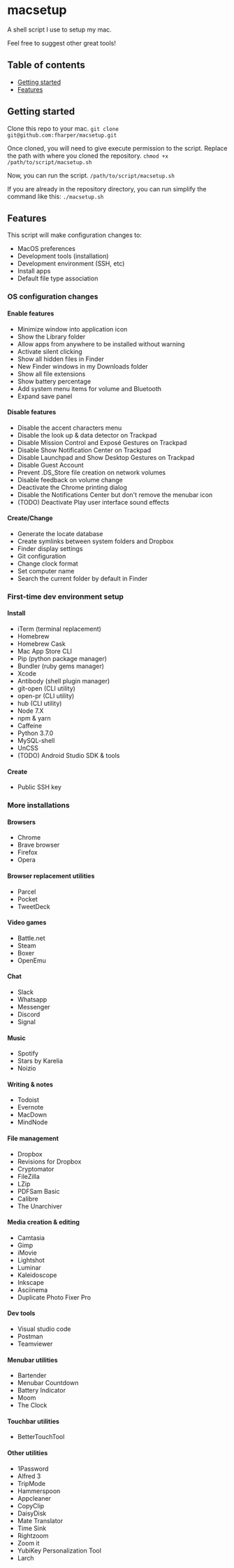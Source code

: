 # macsetup

A shell script I use to setup my mac.

Feel free to suggest other great tools!

## Table of contents
* [Getting started](#getting-started)
* [Features](#features)

## Getting started

Clone this repo to your mac.
```git clone git@github.com:fharper/macsetup.git```

Once cloned, you will need to give execute permission to the script. Replace the path with where you cloned the repository.
```chmod +x /path/to/script/macsetup.sh```

Now, you can run the script.
```/path/to/script/macsetup.sh```

If you are already in the repository directory, you can run simplify the command like this:
```./macsetup.sh```

## Features
This script will make configuration changes to:
* MacOS preferences
* Development tools (installation)
* Development environment (SSH, etc)
* Install apps
* Default file type association

### OS configuration changes
#### Enable features
* Minimize window into application icon
* Show the Library folder
* Allow apps from anywhere to be installed without warning
* Activate silent clicking
* Show all hidden files in Finder
* New Finder windows in my Downloads folder
* Show all file extensions
* Show battery percentage
* Add system menu items for volume and Bluetooth
* Expand save panel

#### Disable features
* Disable the accent characters menu
* Disable the look up & data detector on Trackpad
* Disable Mission Control and Exposé Gestures on Trackpad
* Disable Show Notification Center on Trackpad
* Disable Launchpad and Show Desktop Gestures on Trackpad
* Disable Guest Account
* Prevent .DS_Store file creation on network volumes
* Disable feedback on volume change
* Deactivate the Chrome printing dialog
* Disable the Notifications Center but don't remove the menubar icon
* (TODO) Deactivate Play user interface sound effects

#### Create/Change
* Generate the locate database
* Create symlinks between system folders and Dropbox
* Finder display settings
* Git configuration
* Change clock format
* Set computer name
* Search the current folder by default in Finder

### First-time dev environment setup
#### Install
* iTerm (terminal replacement)
* Homebrew
* Homebrew Cask
* Mac App Store CLI
* Pip (python package manager)
* Bundler (ruby gems manager)
* Xcode
* Antibody (shell plugin manager)
* git-open (CLI utility)
* open-pr (CLI utility)
* hub  (CLI utility)
* Node 7.X
* npm & yarn
* Caffeine
* Python 3.7.0
* MySQL-shell
* UnCSS
* (TODO) Android Studio SDK & tools

#### Create
* Public SSH key

### More installations
#### Browsers
* Chrome
* Brave browser
* Firefox
* Opera

#### Browser replacement utilities
* Parcel
* Pocket
* TweetDeck

#### Video games
* Battle.net
* Steam
* Boxer
* OpenEmu

#### Chat
* Slack
* Whatsapp
* Messenger
* Discord
* Signal

#### Music
* Spotify
* Stars by Karelia
* Noizio

#### Writing & notes
* Todoist
* Evernote
* MacDown
* MindNode

#### File management
* Dropbox
* Revisions for Dropbox
* Cryptomator
* FileZilla
* LZip
* PDFSam Basic
* Calibre
* The Unarchiver

#### Media creation & editing
* Camtasia
* Gimp
* iMovie
* Lightshot
* Luminar
* Kaleidoscope
* Inkscape
* Asciinema
* Duplicate Photo Fixer Pro

#### Dev tools
* Visual studio code
* Postman
* Teamviewer

#### Menubar utilities
* Bartender
* Menubar Countdown
* Battery Indicator
* Moom
* The Clock

#### Touchbar utilities
* BetterTouchTool

#### Other utilities
* 1Password
* Alfred 3
* TripMode
* Hammerspoon
* Appcleaner
* CopyClip
* DaisyDisk
* Mate Translator
* Time Sink
* Rightzoom
* Zoom it
* YubiKey Personalization Tool
* Larch